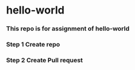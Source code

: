 # hello-world
### This repo is for assignment of hello-world
### Step 1 Create repo
### Step 2 Create Pull request
